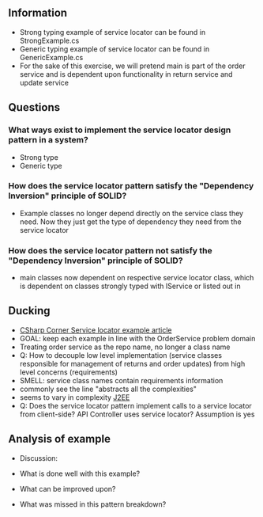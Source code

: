 ## Information
- Strong typing example of service locator can be found in StrongExample.cs
- Generic typing example of service locator can be found in GenericExample.cs
- For the sake of this exercise, we will pretend main is part of the order service and is dependent upon functionality in return service and update service

## Questions

### What ways exist to implement the service locator design pattern in a system?
- Strong type
- Generic type

### How does the service locator pattern satisfy the "Dependency Inversion" principle of SOLID?

- Example classes no longer depend directly on the service class they need. Now they just get the type of dependency they need from the service locator

### How does the service locator pattern not satisfy the "Dependency Inversion" principle of SOLID?

- main classes now dependent on respective service locator class, which is dependent on classes strongly typed with IService or listed out in 

## Ducking
- [CSharp Corner Service locator example article](https://www.c-sharpcorner.com/UploadFile/dacca2/service-locator-design-pattern/)
- GOAL: keep each example in line with the OrderService problem domain
- Treating order service as the repo name, no longer a class name
- Q: How to decouple low level implementation (service classes responsible for management of returns and order updates) from high level concerns (requirements)
- SMELL: service class names contain requirements information
- commonly see the line "abstracts all the complexities"
- seems to vary in complexity [J2EE](https://www.oracle.com/java/technologies/service-locator.html)
- Q: Does the service locator pattern implement calls to a service locator from client-side? API Controller uses service locator? Assumption is yes

## Analysis of example

- Discussion:

- What is done well with this example?
- What can be improved upon?
- What was missed in this pattern breakdown?